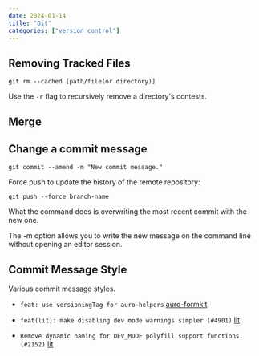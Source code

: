 ```yaml
---
date: 2024-01-14
title: "Git"
categories: ["version control"]
---
```



## Removing Tracked Files

```shell
git rm --cached [path/file(or directory)]
```

Use the `-r` flag to recursively remove a directory's contests.

## Merge



## Change a commit message

```console
git commit --amend -m "New commit message."
```

Force push to update the history of the remote repository:

```console
git push --force branch-name
```

What the command does is overwriting the most recent commit with the new one.

The -m option allows you to write the new message on the command line without opening an editor session.

## Commit Message Style

Various commit message styles.

- `feat: use versioningTag for auro-helpers` [auro-formkit](https://github.com/AlaskaAirlines/auro-formkit)

- `feat(lit): make disabling dev mode warnings simpler (#4901)` [lit](https://github.com/lit)

- `Remove dynamic naming for DEV_MODE polyfill support functions. (#2152)` [lit](https://github.com/lit)